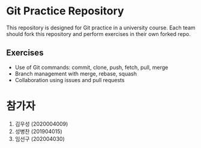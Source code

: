 # Git Practice Repository

This repository is designed for Git practice in a university course.
Each team should fork this repository and perform exercises in their own forked repo.

## Exercises

- Use of Git commands: commit, clone, push, fetch, pull, merge
- Branch management with merge, rebase, squash
- Collaboration using issues and pull requests

# 참가자
1. 김우성 (2020004009)
2. 성병찬 (201904015)
3. 임선구 (202004030)
